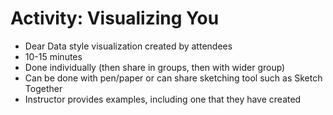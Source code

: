 # Activity: Visualizing You

* Dear Data style visualization created by attendees
* 10-15 minutes
* Done individually (then share in groups, then with wider group)
* Can be done with pen/paper or can share sketching tool such as Sketch Together
* Instructor provides examples, including one that they have created 

